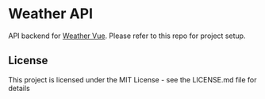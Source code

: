 # Weather API

API backend for [Weather Vue](https://github.com/krestaino/weather-vue). Please refer to this repo for project setup.

## License 
This project is licensed under the MIT License - see the LICENSE.md file for details
